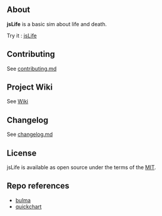 ## About

**jsLife** is a basic sim about life and death.

Try it : [jsLife](https://cyberbenj.github.io/jsLife/)

## Contributing

See [contributing.md](contributing.md)

## Project Wiki

See [Wiki](https://github.com/cyberbenj/jsLife/wiki)

## Changelog

See [changelog.md](changelog.md)

## License

jsLife is available as open source under the terms of the [MIT](LICENSE).

## Repo references

* [bulma](https://github.com/jgthms/bulma)
* [quickchart](https://github.com/typpo/quickchart)
